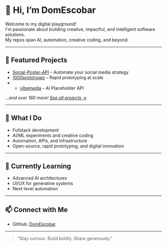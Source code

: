 # 👋 Hi, I’m DomEscobar

Welcome to my digital playground!  
I'm passionate about building creative, impactful, and intelligent software solutions.  
My repos span AI, automation, creative coding, and beyond.

---

## 🚀 Featured Projects

- [Social-Poster-API](https://github.com/DomEscobar/Social-Poster-API) – Automate your social media strategy
- [1000prototypes](https://github.com/DomEscobar/1000prototypes) – Rapid prototyping at scale
- - [vibemedia]([https://github.com/DomEscobar/1000prototypes](https://vibemedia.space/)) – AI Placeholder API 

_...and over 160 more! [See all projects →](https://github.com/DomEscobar?tab=repositories&q=&type=public&sort=updated)_

---

## 🧠 What I Do

- Fullstack development
- AI/ML experiments and creative coding
- Automation, APIs, and infrastructure
- Open-source, rapid prototyping, and digital innovation

---

## 🌱 Currently Learning

- Advanced AI architectures
- UI/UX for generative systems
- Next-level automation

---

## 📫 Connect with Me

- GitHub: [DomEscobar](https://github.com/DomEscobar)

---

> “Stay curious. Build boldly. Share generously.”
